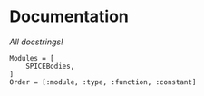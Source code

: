 # Documentation

_All docstrings!_

```@autodocs
Modules = [
    SPICEBodies,
]
Order = [:module, :type, :function, :constant]
```
